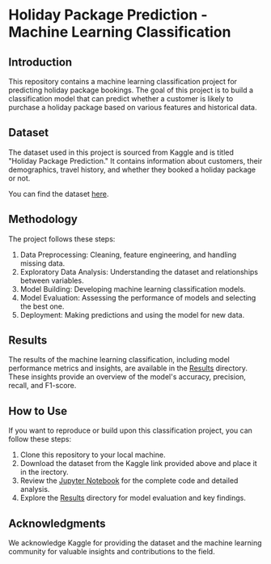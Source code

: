 # Holiday Package Prediction - Machine Learning Classification

## Introduction

This repository contains a machine learning classification project for predicting holiday package bookings. The goal of this project is to build a classification model that can predict whether a customer is likely to purchase a holiday package based on various features and historical data.

## Dataset

The dataset used in this project is sourced from Kaggle and is titled "Holiday Package Prediction." It contains information about customers, their demographics, travel history, and whether they booked a holiday package or not.

You can find the dataset [here](https://www.kaggle.com/datasets/susant4learning/holiday-package-purchase-prediction/data).

## Methodology

The project follows these steps:

1. Data Preprocessing: Cleaning, feature engineering, and handling missing data.
2. Exploratory Data Analysis: Understanding the dataset and relationships between variables.
3. Model Building: Developing machine learning classification models.
4. Model Evaluation: Assessing the performance of models and selecting the best one.
5. Deployment: Making predictions and using the model for new data.

## Results

The results of the machine learning classification, including model performance metrics and insights, are available in the [Results](/presentation.pdf) directory. These insights provide an overview of the model's accuracy, precision, recall, and F1-score.

## How to Use

If you want to reproduce or build upon this classification project, you can follow these steps:

1. Clone this repository to your local machine.
2. Download the dataset from the Kaggle link provided above and place it in the irectory.
3. Review the [Jupyter Notebook](/source_code_customers_prediction.ipynb) for the complete code and detailed analysis.
4. Explore the [Results](/presentation.pdf) directory for model evaluation and key findings.

## Acknowledgments

We acknowledge Kaggle for providing the dataset and the machine learning community for valuable insights and contributions to the field.
